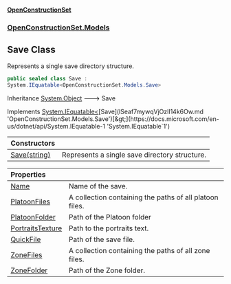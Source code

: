 #### [OpenConstructionSet](index.md 'index')
### [OpenConstructionSet.Models](index.md#OpenConstructionSet_Models 'OpenConstructionSet.Models')
## Save Class
Represents a single save directory structure.  
```csharp
public sealed class Save :
System.IEquatable<OpenConstructionSet.Models.Save>
```

Inheritance [System.Object](https://docs.microsoft.com/en-us/dotnet/api/System.Object 'System.Object') &#129106; Save  

Implements [System.IEquatable&lt;](https://docs.microsoft.com/en-us/dotnet/api/System.IEquatable-1 'System.IEquatable`1')[Save](lSeaf7mywqVjOzlI14k6Ow.md 'OpenConstructionSet.Models.Save')[&gt;](https://docs.microsoft.com/en-us/dotnet/api/System.IEquatable-1 'System.IEquatable`1')  

| Constructors | |
| :--- | :--- |
| [Save(string)](Tfka8YBlSGtyHT4prN1pJw.md 'OpenConstructionSet.Models.Save.Save(string)') | Represents a single save directory structure.<br/> |

| Properties | |
| :--- | :--- |
| [Name](69RKZ9F0gGqNmy2y0EPi0g.md 'OpenConstructionSet.Models.Save.Name') | Name of the save.<br/> |
| [PlatoonFiles](KnJmv3ZzvwySKE5g_1Cg5A.md 'OpenConstructionSet.Models.Save.PlatoonFiles') | A collection containing the paths of all platoon files.<br/> |
| [PlatoonFolder](lnZYGTs3zCK0v6t1Cml8OA.md 'OpenConstructionSet.Models.Save.PlatoonFolder') | Path of the Platoon folder<br/> |
| [PortraitsTexture](5hF8jUBtzOxfxN8CDFTDOw.md 'OpenConstructionSet.Models.Save.PortraitsTexture') | Path to the portraits text.<br/> |
| [QuickFile](f+2B5dlVBVeZuAFsj9zS+A.md 'OpenConstructionSet.Models.Save.QuickFile') | Path of the save file.<br/> |
| [ZoneFiles](LbiC4DqBbfKZa_EXfdgHuA.md 'OpenConstructionSet.Models.Save.ZoneFiles') | A collection containing the paths of all zone files.<br/> |
| [ZoneFolder](zEwe9noBH++I_mx+dWPZUQ.md 'OpenConstructionSet.Models.Save.ZoneFolder') | Path of the Zone folder.<br/> |
